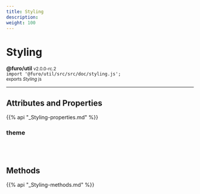 ```yaml
---
title: Styling
description: 
weight: 100
---
```


# Styling

**@furo/util** <small>v2.0.0-rc.2</small>
<br>`import '@furo/util/src/src/doc/styling.js';`<small>
<br>exports *Styling* js</small>


****



## Attributes and Properties
{{% api "_Styling-properties.md" %}}



### **theme**
</small>


<br><br>



## Methods
{{% api "_Styling-methods.md" %}}


